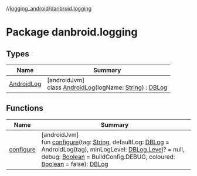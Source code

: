 //[logging_android](../../index.md)/[danbroid.logging](index.md)

# Package danbroid.logging

## Types

| Name | Summary |
|---|---|
| [AndroidLog](-android-log/index.md) | [androidJvm]<br>class [AndroidLog](-android-log/index.md)(logName: [String](https://kotlinlang.org/api/latest/jvm/stdlib/kotlin/-string/index.html)) : [DBLog](../../../logging_android/danbroid.logging/-d-b-log/index.md) |

## Functions

| Name | Summary |
|---|---|
| [configure](configure.md) | [androidJvm]<br>fun [configure](configure.md)(tag: [String](https://kotlinlang.org/api/latest/jvm/stdlib/kotlin/-string/index.html), defaultLog: [DBLog](../../../logging_android/danbroid.logging/-d-b-log/index.md) = AndroidLog(tag), minLogLevel: [DBLog.Level](../../../logging_android/danbroid.logging/-d-b-log/-level/index.md)? = null, debug: [Boolean](https://kotlinlang.org/api/latest/jvm/stdlib/kotlin/-boolean/index.html) = BuildConfig.DEBUG, coloured: [Boolean](https://kotlinlang.org/api/latest/jvm/stdlib/kotlin/-boolean/index.html) = false): [DBLog](../../../logging_android/danbroid.logging/-d-b-log/index.md) |
